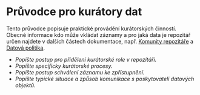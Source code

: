 
# Průvodce pro kurátory dat

Tento průvodce popisuje praktické provádění kurátorských činností. Obecné informace kdo může vkládat záznamy a pro jaká data je repozitář určen najdete v dalších částech dokumentace, např.  [Komunity repozitáře](komunity-repozitare.md) a [Datová politika](../statutarni-dokumenty/datova-politika.md). 

- *Popište postup pro přidělení kurátorské role v repozitáři.*
- *Popište specificky kurátorské procesy.*
- *Popište postup schválení záznamu ke zpřístupnění.*
- *Popište typické situace a způsob komunikace s poskytovateli datových objektů.*
